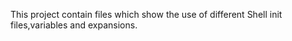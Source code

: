 This project contain files which show the use of different Shell init files,variables and expansions.
